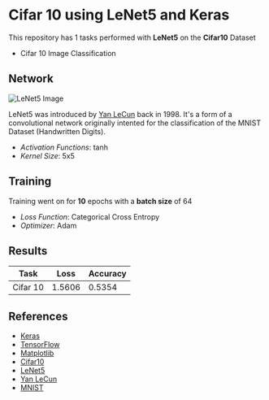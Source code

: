 # Cifar 10 using LeNet5 and Keras

This repository has 1 tasks performed with **LeNet5** on the **Cifar10** Dataset

* Cifar 10 Image Classification


## Network

![LeNet5 Image](https://i.stack.imgur.com/tLKYz.png)

LeNet5 was introduced by [Yan LeCun](http://yann.lecun.com) back in 1998. It's a form of a convolutional network originally intented for the classification of the MNIST Dataset (Handwritten Digits).

* *Activation Functions*: tanh
* *Kernel Size*: 5x5

## Training

Training went on for **10** epochs with a **batch size** of 64

* *Loss Function*: Categorical Cross Entropy
* *Optimizer*: Adam

## Results

| Task                        | Loss  | Accuracy |
|-----------------------------|-------|----------|
| Cifar 10                    | 1.5606 | 0.5354 |



## References

* [Keras](https://keras.io/)
* [TensorFlow](https://www.tensorflow.org)
* [Matplotlib](https://matplotlib.org)
* [Cifar10](https://www.cs.toronto.edu/~kriz/cifar.html)
* [LeNet5](http://yann.lecun.com/exdb/lenet/)
* [Yan LeCun](http://yann.lecun.com)
* [MNIST](http://yann.lecun.com/exdb/mnist/)
